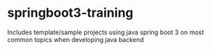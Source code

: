# springboot3-training
Includes template/sample projects using java spring boot 3 on most common topics when developing java backend
